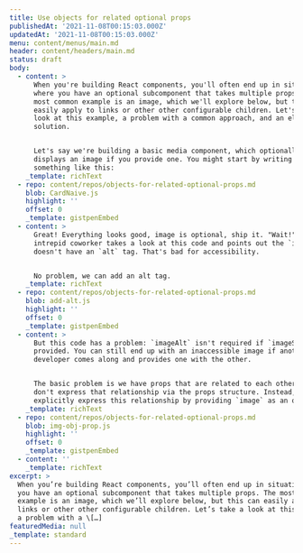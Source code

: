 ```yaml
---
title: Use objects for related optional props
publishedAt: '2021-11-08T00:15:03.000Z'
updatedAt: '2021-11-08T00:15:03.000Z'
menu: content/menus/main.md
header: content/headers/main.md
status: draft
body:
  - content: >
      When you're building React components, you'll often end up in situations
      where you have an optional subcomponent that takes multiple props. The
      most common example is an image, which we'll explore below, but this can
      easily apply to links or other other configurable children. Let's take a
      look at this example, a problem with a common approach, and an elegant
      solution.


      Let's say we're building a basic media component, which optionally
      displays an image if you provide one. You might start by writing it
      something like this:
    _template: richText
  - repo: content/repos/objects-for-related-optional-props.md
    blob: CardNaive.js
    highlight: ''
    offset: 0
    _template: gistpenEmbed
  - content: >
      Great! Everything looks good, image is optional, ship it. "Wait!" Your
      intrepid coworker takes a look at this code and points out the `img`
      doesn't have an `alt` tag. That's bad for accessibility.


      No problem, we can add an alt tag.
    _template: richText
  - repo: content/repos/objects-for-related-optional-props.md
    blob: add-alt.js
    highlight: ''
    offset: 0
    _template: gistpenEmbed
  - content: >
      But this code has a problem: `imageAlt` isn't required if `imageSrc` is
      provided. You can still end up with an inaccessible image if another
      developer comes along and provides one with the other.


      The basic problem is we have props that are related to each other that
      don't express that relationship via the props structure. Instead, we could
      explicitly express this relationship by providing `image` as an object:
    _template: richText
  - repo: content/repos/objects-for-related-optional-props.md
    blob: img-obj-prop.js
    highlight: ''
    offset: 0
    _template: gistpenEmbed
  - content: ''
    _template: richText
excerpt: >
  When you’re building React components, you’ll often end up in situations where
  you have an optional subcomponent that takes multiple props. The most common
  example is an image, which we’ll explore below, but this can easily apply to
  links or other other configurable children. Let’s take a look at this example,
  a problem with a \[…]
featuredMedia: null
_template: standard
---
```


